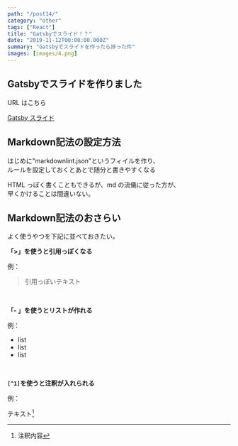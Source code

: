 ```yaml
---
path: "/post14/"
category: "other"
tags: ["React"]
title: "Gatsbyでスライド！？"
date: "2019-11-12T00:00:00.000Z"
summary: "Gatsbyでスライドを作ったら捗った件"
images: [images/4.png]
---
```


## Gatsbyでスライドを作りました

URL はこちら

[Gatsby スライド](https://nifty-clarke-475e15.netlify.com/1)

## Markdown記法の設定方法

はじめに"markdownlint.json"というフィイルを作り、  
ルールを設定しておくとあとで随分と書きやすくなる

HTML っぽく書くこともできるが、md の流儀に従った方が、  
早くかけることは間違いない。

## Markdown記法のおさらい

よく使うやつを下記に並べておきたい。

__「>」を使うと引用っぽくなる__  

例：  
> 引用っぽいテキスト  

<br/>

__「- 」を使うとリストが作れる__

  例：  

- list
- list
- list

<br/>

__`[^1]`を使うと注釈が入れられる__

  例：  

テキスト[^1]  
[^1]: 注釈内容
